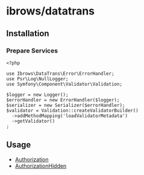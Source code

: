 # ibrows/datatrans

## Installation

### Prepare Services

``` {.php}
<?php

use Ibrows\DataTrans\Error\ErrorHandler;
use Psr\Log\NullLogger;
use Symfony\Component\Validator\Validation;

$logger = new Logger();
$errorHandler = new ErrorHandler($logger);
$serializer = new Serializer($errorHandler);
$validator = Validation::createValidatorBuilder()
  ->addMethodMapping('loadValidatorMetadata')
  ->getValidator()
;
```

## Usage

 * [Authorization][1]
 * [AuthorizationHidden][2]

[1]: https://ibrows.codebasehq.com/projects/ibrowsch/repositories/datatrans/blob/master/doc/Authorization.md
[2]: https://ibrows.codebasehq.com/projects/ibrowsch/repositories/datatrans/blob/master/doc/AuthorizationHidden.md